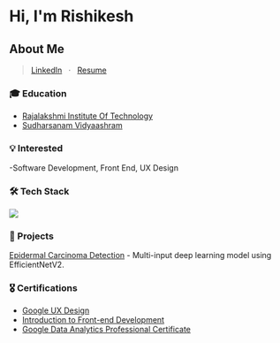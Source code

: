 # Hi, I'm Rishikesh
## About Me
> [LinkedIn](https://www.linkedin.com/in/rishikesh-k-sharma) &nbsp; · &nbsp; [Resume](./Resume_Rishikesh_K_GITHUB.pdf)

### 🎓 Education
- [Rajalakshmi Institute Of Technology](https://www.ritchennai.org/)
- [Sudharsanam Vidyaashram](https://svschool.ac.in/)

### 💡 Interested
-Software Development, Front End, UX Design

### 🛠 Tech Stack
<p>
  <a href="https://skillicons.dev">
    <img src="https://skillicons.dev/icons?i=java,androidstudio,html,css,figma,js" />
  </a>
  <br/>
</p>

### 🌟 Projects
[Epidermal Carcinoma Detection](./) - Multi-input deep learning model using EfficientNetV2.

### 🎖️ Certifications
- [Google UX Design](https://coursera.org/share/a183e7ce65c102431f551d8172a7c89c)
- [Introduction to Front-end Development](https://coursera.org/share/e3a0aa95260107e7571525c709bc56ac)
- [Google Data Analytics Professional Certificate](https://coursera.org/share/d53be0681341a799c91f70e12c6bda40)



